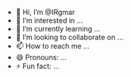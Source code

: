 - 👋 Hi, I’m @IRgmar
- 👀 I’m interested in ...
- 🌱 I’m currently learning ...
- 💞️ I’m looking to collaborate on ...
- 📫 How to reach me ...
- 😄 Pronouns: ...
- ⚡ Fun fact: ...

<!---
IRgmar/IRgmar is a ✨ special ✨ repository because its `README.md` (this file) appears on your GitHub profile.
You can click the Preview link to take a look at your changes.
--->

